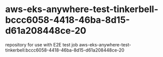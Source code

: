 # aws-eks-anywhere-test-tinkerbell-bccc6058-4418-46ba-8d15-d61a208448ce-20
repository for use with E2E test job aws-eks-anywhere-test-tinkerbell:bccc6058-4418-46ba-8d15-d61a208448ce-20
